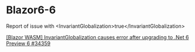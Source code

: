 # Blazor6-6
Report of issue with &lt;InvariantGlobalization>true&lt;/InvariantGlobalization>

[[Blazor WASM] InvariantGlobalization causes error after upgrading to .Net 6 Preview 6 #34359](https://github.com/dotnet/aspnetcore/issues/34359)
